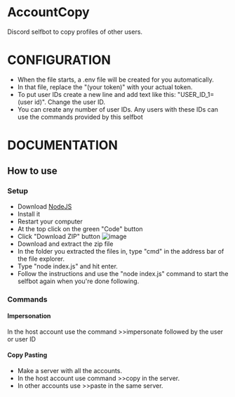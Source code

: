 # AccountCopy
Discord selfbot to copy profiles of other users.
# CONFIGURATION
- When the file starts, a .env file will be created for you automatically.
- In that file, replace the "(your token)" with your actual token.
- To put user IDs create a new line and add text like this: "USER_ID_1=(user id)". Change the user ID.
- You can create any number of user IDs. Any users with these IDs can use the commands provided by this selfbot

# DOCUMENTATION
## How to use
### Setup
- Download [NodeJS](https://nodejs.org/)
- Install it
- Restart your computer
- At the top click on the green "Code" button
- Click "Download ZIP" button
![image](https://github.com/mallusrgreatv2/AccountCopy/assets/69511006/41975414-8f51-4a45-b005-d37d20ff9623)
- Download and extract the zip file
- In the folder you extracted the files in, type "cmd" in the address bar of the file explorer.
- Type "node index.js" and hit enter.
- Follow the instructions and use the "node index.js" command to start the selfbot again when you're done following.
### Commands
#### Impersonation
In the host account use the command >>impersonate followed by the user or user ID
#### Copy Pasting
- Make a server with all the accounts.
- In the host account use command >>copy in the server.
- In other accounts use >>paste in the same server.
